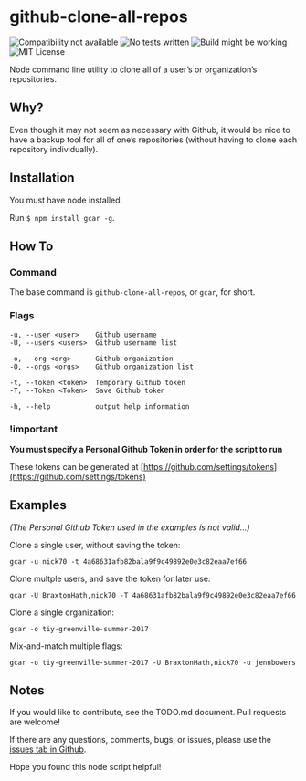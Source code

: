 # github-clone-all-repos
![Compatibility not available](https://img.shields.io/badge/node%20compatibility-n%2Fa-lightgrey.svg)
![No tests written](https://img.shields.io/badge/test%20coverage-0%25-red.svg)
![Build might be working](https://img.shields.io/badge/build-passing%3F-yellow.svg)
![MIT License](https://img.shields.io/badge/license-MIT-blue.svg)

Node command line utility to clone all of a user’s or organization’s repositories.

## Why?
Even though it may not seem as necessary with Github, it would be nice to have a backup tool for all of one’s repositories (without having to clone each repository individually).

## Installation
You must have node installed.  

Run `$ npm install gcar -g`.

## How To
### Command
The base command is
`github-clone-all-repos`, or `gcar`, for short.

### Flags
```
-u, --user <user>    Github username
-U, --users <users>  Github username list

-o, --org <org>      Github organization
-O, --orgs <orgs>    Github organization list

-t, --token <token>  Temporary Github token
-T, --Token <Token>  Save Github token

-h, --help           output help information
```

### !important
**You must specify a Personal Github Token in order for the script to run**

These tokens can be generated at [https://github.com/settings/tokens](https://github.com/settings/tokens)

## Examples
*(The Personal Github Token used in the examples is not valid…)*

Clone a single user, without saving the token:

`gcar -u nick70 -t 4a68631afb82bala9f9c49892e0e3c82eaa7ef66`


Clone multple users, and save the token for later use:

`gcar -U BraxtonHath,nick70 -T 4a68631afb82bala9f9c49892e0e3c82eaa7ef66`


Clone a single organization:

`gcar -o tiy-greenville-summer-2017`


Mix-and-match multiple flags:

`gcar -o tiy-greenville-summer-2017 -U BraxtonHath,nick70 -u jennbowers`


## Notes
If you would like to contribute, see the TODO.md document.  Pull requests are welcome!

If there are any questions, comments, bugs, or issues, please use the [issues tab in Github](https://github.com/jlarmstrongiv/github-clone-all-repos/issues).

Hope you found this node script helpful!

